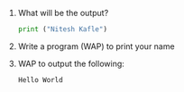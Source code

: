 1. What will be the output?
   ```python
   print ("Nitesh Kafle")
   ```
1. Write a program (WAP) to print your name 

1. WAP to output the following:
   ```
   Hello World
   ```
   
